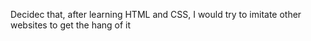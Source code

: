 Decidec that, after learning HTML and CSS, I would try to imitate other websites to get the hang of it